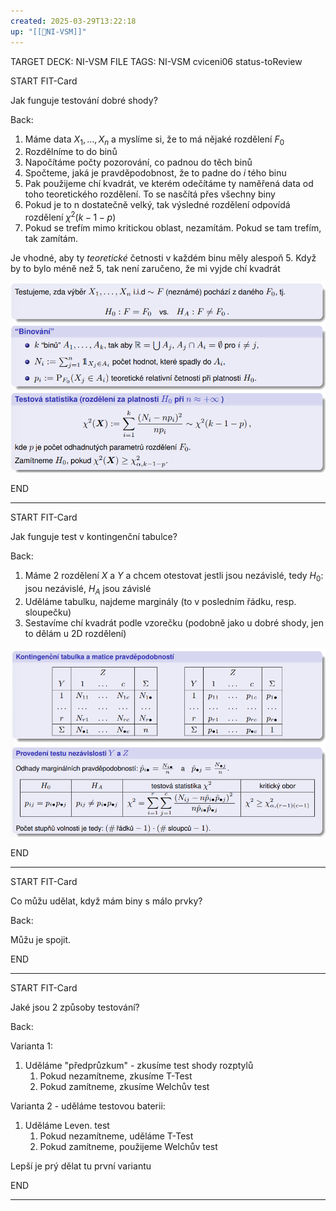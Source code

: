 ```yaml
---
created: 2025-03-29T13:22:18
up: "[[📖NI-VSM]]"
---
```


TARGET DECK: NI-VSM
FILE TAGS: NI-VSM cviceni06 status-toReview


START
FIT-Card

Jak funguje testování dobré shody?

Back:

1. Máme data $X_1, \dots, X_n$ a myslíme si, že to má nějaké rozdělení $F_0$
2. Rozdělníme to do binů
3. Napočítáme počty pozorování, co padnou do těch binů
4. Spočteme, jaká je pravděpodobnost, že to padne do $i$ tého binu
5. Pak použijeme chí kvadrát, ve kterém odečítáme ty naměřená data od toho teoretického rozdělení. To se nasčítá přes všechny biny
6. Pokud je to n dostatečně velký, tak výsledné rozdělení odpovídá rozdělení $\chi^2(k-1-p)$
7. Pokud se trefím mimo kritickou oblast, nezamítám. Pokud se tam trefím, tak zamítám.

Je vhodné, aby ty _teoretické_ četnosti v každém binu měly alespoň 5. Když by to bylo méně než 5, tak není zaručeno, že mi vyjde chí kvadrát

![](../../Assets/Pasted%20image%2020250329132648.png)

END

---


START
FIT-Card

Jak funguje test v kontingenční tabulce?

Back:

1. Máme 2 rozdělení $X$ a $Y$ a chcem otestovat jestli jsou nezávislé, tedy $H_0$: jsou nezávislé, $H_A$ jsou závislé
2. Uděláme tabulku, najdeme marginály (to v posledním řádku, resp. sloupečku)
3. Sestavíme chí kvadrát podle vzorečku (podobně jako u dobré shody, jen to dělám u 2D rozdělení)

![](../../Assets/Pasted%20image%2020250329134349.png)

END

---


START
FIT-Card

Co můžu udělat, když mám biny s málo prvky?

Back:

Můžu je spojit.

END

---


START
FIT-Card

Jaké jsou 2 způsoby testování?

Back:

Varianta 1:
1. Uděláme "předprůzkum" - zkusíme test shody rozptylů
	1. Pokud nezamítneme, zkusíme T-Test
	2. Pokud zamítneme, zkusíme Welchův test

Varianta 2 - uděláme testovou baterii:
1. Uděláme Leven. test
	1. Pokud nezamítneme, uděláme T-Test
	2. Pokud zamítneme, použijeme Welchův test

Lepší je prý dělat tu první variantu

END

---
